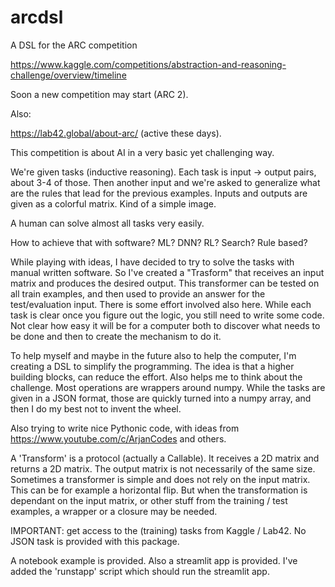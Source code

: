 # arcdsl

A DSL for the ARC competition

https://www.kaggle.com/competitions/abstraction-and-reasoning-challenge/overview/timeline

Soon a new competition may start (ARC 2).

Also:

https://lab42.global/about-arc/ (active these days).

This competition is about AI in a very basic yet challenging way.

We're given tasks (inductive reasoning).
Each task is input -> output pairs, about 3-4 of those. Then another input and we're asked to generalize what are the rules that lead for the previous examples.
Inputs and outputs are given as a colorful matrix. Kind of a simple image.

A human can solve almost all tasks very easily.

How to achieve that with software? ML? DNN? RL? Search? Rule based?

While playing with ideas, I have decided to try to solve the tasks with manual written software.
So I've created a "Trasform" that receives an input matrix and produces the desired output.
This transformer can be tested on all train examples, and then used to provide an answer for the test/evaluation input.
There is some effort involved also here. While each task is clear once you figure out the logic, you still need to write some code. Not clear how easy it will be for a computer both to discover what needs to be done and then to create the mechanism to do it.

To help myself and maybe in the future also to help the computer, I'm creating a DSL to simplify the programming. The idea is that a higher building blocks, can reduce the effort. Also helps me to think about the challenge.
Most operations are wrappers around numpy. While the tasks are given in a JSON format, those are quickly turned into a numpy array, and then I do my best not to invent the wheel.

Also trying to write nice Pythonic code, with ideas from https://www.youtube.com/c/ArjanCodes and others. 

A 'Transform' is a protocol (actually a Callable). It receives a 2D matrix and returns a 2D matrix. The output matrix is not necessarily of the same size. Sometimes a transformer is simple and does not rely on the input matrix. This can be for example a horizontal flip. But when the transformation is dependant on the input matrix, or other stuff from the training / test examples, a wrapper or a closure may be needed.

IMPORTANT: get access to the (training) tasks from Kaggle / Lab42. No JSON task is provided with this package.

A notebook example is provided. Also a streamlit app is provided. I've added the 'runstapp' script which should run the streamlit app.
